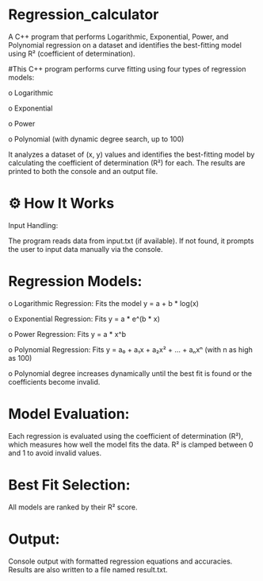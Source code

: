 # Regression_calculator
A C++ program that performs Logarithmic, Exponential, Power, and Polynomial regression on a dataset and identifies the best-fitting model using R² (coefficient of determination).


#This C++ program performs curve fitting using four types of regression models:

o Logarithmic

o Exponential

o Power

o Polynomial (with dynamic degree search, up to 100)



It analyzes a dataset of (x, y) values and identifies the best-fitting model by calculating the coefficient of determination (R²) for each. The results are printed to both the console and an output file.





  
#  ⚙ How It Works

  Input Handling:

The program reads data from input.txt (if available).
If not found, it prompts the user to input data manually via the console.

#  Regression Models:

o Logarithmic Regression: Fits the model y = a + b * log(x)

o Exponential Regression: Fits y = a * e^(b * x)

o Power Regression: Fits y = a * x^b

o Polynomial Regression: Fits y = a₀ + a₁x + a₂x² + ... + aₙxⁿ (with n as high as 100)

o Polynomial degree increases dynamically until the best fit is found or the coefficients become invalid.


#  Model Evaluation:

Each regression is evaluated using the coefficient of determination (R²), which measures how well the model fits the data.
R² is clamped between 0 and 1 to avoid invalid values.

#  Best Fit Selection:
All models are ranked by their R² score.

#  Output:

Console output with formatted regression equations and accuracies.
Results are also written to a file named result.txt.
